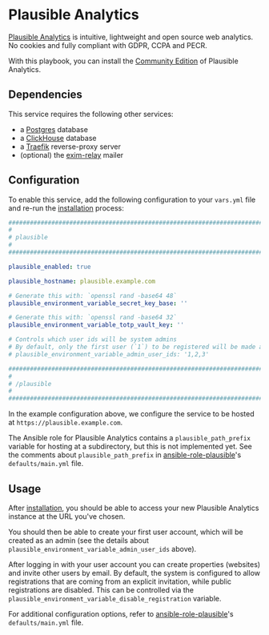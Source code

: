 # Plausible Analytics

[Plausible Analytics](https://plausible.io/) is intuitive, lightweight and open source web analytics. No cookies and fully compliant with GDPR, CCPA and PECR.

With this playbook, you can install the [Community Edition](https://plausible.io/blog/community-edition) of Plausible Analytics.


## Dependencies

This service requires the following other services:

- a [Postgres](postgres.md) database
- a [ClickHouse](clickhouse.md) database
- a [Traefik](traefik.md) reverse-proxy server
- (optional) the [exim-relay](exim-relay.md) mailer


## Configuration

To enable this service, add the following configuration to your `vars.yml` file and re-run the [installation](../installing.md) process:

```yaml
########################################################################
#                                                                      #
# plausible                                                            #
#                                                                      #
########################################################################

plausible_enabled: true

plausible_hostname: plausible.example.com

# Generate this with: `openssl rand -base64 48`
plausible_environment_variable_secret_key_base: ''

# Generate this with: `openssl rand -base64 32`
plausible_environment_variable_totp_vault_key: ''

# Controls which user ids will be system admins
# By default, only the first user (`1`) to be registered will be made an admin.
# plausible_environment_variable_admin_user_ids: '1,2,3'

########################################################################
#                                                                      #
# /plausible                                                           #
#                                                                      #
########################################################################
```

In the example configuration above, we configure the service to be hosted at `https://plausible.example.com`.

The Ansible role for Plausible Analytics contains a `plausible_path_prefix` variable for hosting at a subdirectory, but this is not implemented yet. See the comments about `plausible_path_prefix` in [ansible-role-plausible](https://github.com/mother-of-all-self-hosting/ansible-role-plausible)'s `defaults/main.yml` file.


## Usage

After [installation](../installing.md), you should be able to access your new Plausible Analytics instance at the URL you've chosen.

You should then be able to create your first user account, which will be created as an admin (see the details about `plausible_environment_variable_admin_user_ids` above).

After logging in with your user account you can create properties (websites) and invite other users by email.
By default, the system is configured to allow registrations that are coming from an explicit invitation, while public registrations are disabled. This can be controlled via the `plausible_environment_variable_disable_registration` variable.

For additional configuration options, refer to [ansible-role-plausible](https://github.com/mother-of-all-self-hosting/ansible-role-plausible)'s `defaults/main.yml` file.
